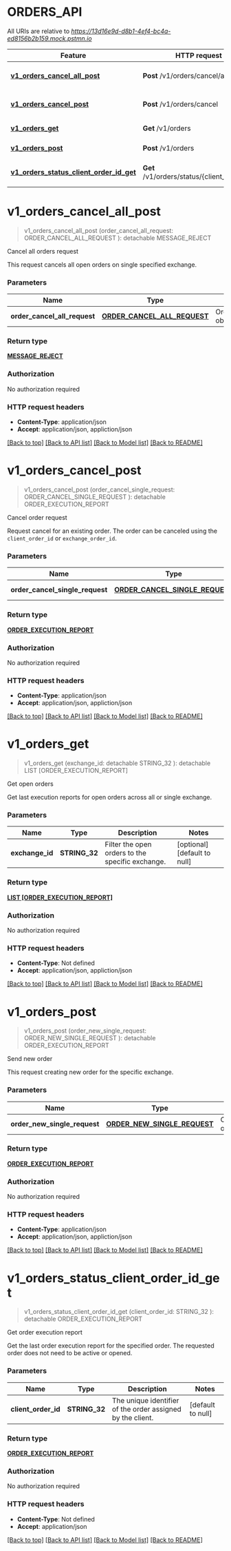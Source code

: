 # ORDERS_API

All URIs are relative to *https://13d16e9d-d8b1-4ef4-bc4a-ed8156b2b159.mock.pstmn.io*

Feature | HTTP request | Description
------------- | ------------- | -------------
[**v1_orders_cancel_all_post**](ORDERS_API.md#v1_orders_cancel_all_post) | **Post** /v1/orders/cancel/all | Cancel all orders request
[**v1_orders_cancel_post**](ORDERS_API.md#v1_orders_cancel_post) | **Post** /v1/orders/cancel | Cancel order request
[**v1_orders_get**](ORDERS_API.md#v1_orders_get) | **Get** /v1/orders | Get open orders
[**v1_orders_post**](ORDERS_API.md#v1_orders_post) | **Post** /v1/orders | Send new order
[**v1_orders_status_client_order_id_get**](ORDERS_API.md#v1_orders_status_client_order_id_get) | **Get** /v1/orders/status/{client_order_id} | Get order execution report


# **v1_orders_cancel_all_post**
> v1_orders_cancel_all_post (order_cancel_all_request: ORDER_CANCEL_ALL_REQUEST ): detachable MESSAGE_REJECT


Cancel all orders request

This request cancels all open orders on single specified exchange.


### Parameters

Name | Type | Description  | Notes
------------- | ------------- | ------------- | -------------
 **order_cancel_all_request** | [**ORDER_CANCEL_ALL_REQUEST**](ORDER_CANCEL_ALL_REQUEST.md)| OrderCancelAllRequest object. | 

### Return type

[**MESSAGE_REJECT**](MessageReject.md)

### Authorization

No authorization required

### HTTP request headers

 - **Content-Type**: application/json
 - **Accept**: application/json, appliction/json

[[Back to top]](#) [[Back to API list]](../README.md#documentation-for-api-endpoints) [[Back to Model list]](../README.md#documentation-for-models) [[Back to README]](../README.md)

# **v1_orders_cancel_post**
> v1_orders_cancel_post (order_cancel_single_request: ORDER_CANCEL_SINGLE_REQUEST ): detachable ORDER_EXECUTION_REPORT


Cancel order request

Request cancel for an existing order. The order can be canceled using the `client_order_id` or `exchange_order_id`.


### Parameters

Name | Type | Description  | Notes
------------- | ------------- | ------------- | -------------
 **order_cancel_single_request** | [**ORDER_CANCEL_SINGLE_REQUEST**](ORDER_CANCEL_SINGLE_REQUEST.md)| OrderCancelSingleRequest object. | 

### Return type

[**ORDER_EXECUTION_REPORT**](OrderExecutionReport.md)

### Authorization

No authorization required

### HTTP request headers

 - **Content-Type**: application/json
 - **Accept**: application/json, appliction/json

[[Back to top]](#) [[Back to API list]](../README.md#documentation-for-api-endpoints) [[Back to Model list]](../README.md#documentation-for-models) [[Back to README]](../README.md)

# **v1_orders_get**
> v1_orders_get (exchange_id:  detachable STRING_32 ): detachable LIST [ORDER_EXECUTION_REPORT]


Get open orders

Get last execution reports for open orders across all or single exchange.


### Parameters

Name | Type | Description  | Notes
------------- | ------------- | ------------- | -------------
 **exchange_id** | **STRING_32**| Filter the open orders to the specific exchange. | [optional] [default to null]

### Return type

[**LIST [ORDER_EXECUTION_REPORT]**](OrderExecutionReport.md)

### Authorization

No authorization required

### HTTP request headers

 - **Content-Type**: Not defined
 - **Accept**: application/json, appliction/json

[[Back to top]](#) [[Back to API list]](../README.md#documentation-for-api-endpoints) [[Back to Model list]](../README.md#documentation-for-models) [[Back to README]](../README.md)

# **v1_orders_post**
> v1_orders_post (order_new_single_request: ORDER_NEW_SINGLE_REQUEST ): detachable ORDER_EXECUTION_REPORT


Send new order

This request creating new order for the specific exchange.


### Parameters

Name | Type | Description  | Notes
------------- | ------------- | ------------- | -------------
 **order_new_single_request** | [**ORDER_NEW_SINGLE_REQUEST**](ORDER_NEW_SINGLE_REQUEST.md)| OrderNewSingleRequest object. | 

### Return type

[**ORDER_EXECUTION_REPORT**](OrderExecutionReport.md)

### Authorization

No authorization required

### HTTP request headers

 - **Content-Type**: application/json
 - **Accept**: application/json, appliction/json

[[Back to top]](#) [[Back to API list]](../README.md#documentation-for-api-endpoints) [[Back to Model list]](../README.md#documentation-for-models) [[Back to README]](../README.md)

# **v1_orders_status_client_order_id_get**
> v1_orders_status_client_order_id_get (client_order_id: STRING_32 ): detachable ORDER_EXECUTION_REPORT


Get order execution report

Get the last order execution report for the specified order. The requested order does not need to be active or opened.


### Parameters

Name | Type | Description  | Notes
------------- | ------------- | ------------- | -------------
 **client_order_id** | **STRING_32**| The unique identifier of the order assigned by the client. | [default to null]

### Return type

[**ORDER_EXECUTION_REPORT**](OrderExecutionReport.md)

### Authorization

No authorization required

### HTTP request headers

 - **Content-Type**: Not defined
 - **Accept**: application/json

[[Back to top]](#) [[Back to API list]](../README.md#documentation-for-api-endpoints) [[Back to Model list]](../README.md#documentation-for-models) [[Back to README]](../README.md)

